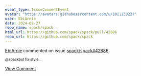 ```yaml
---
event_type: IssueCommentEvent
avatar: "https://avatars.githubusercontent.com/u/101113822?"
user: EbiArnie
date: 2024-02-27
repo_name: spack/spack
html_url: https://github.com/spack/spack/pull/42886
repo_url: https://github.com/spack/spack
---
```


<a href='https://github.com/EbiArnie' target='_blank'>EbiArnie</a> commented on issue <a href='https://github.com/spack/spack/pull/42886' target='_blank'>spack/spack#42886</a>.

<small>@spackbot fix style...</small>

<a href='https://github.com/spack/spack/pull/42886' target='_blank'>View Comment</a>